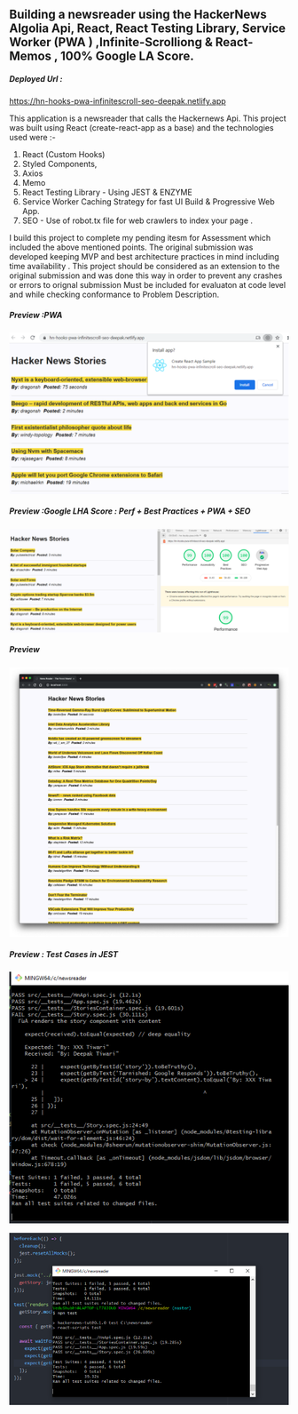 ## Building a newsreader using the HackerNews Algolia Api, React, React Testing Library, Service Worker (PWA ) ,Infinite-Scrolliong & React-Memos , 100% Google LA Score.

##### Deployed Url : 
https://hn-hooks-pwa-infinitescroll-seo-deepak.netlify.app


This application is a newsreader that calls the Hackernews Api. This project was built using React (create-react-app as a base) and the technologies used were :-
1. React (Custom Hooks)
2. Styled Components, 
3. Axios
4. Memo
5. React Testing Library - Using JEST & ENZYME 
6. Service Worker Caching Strategy for fast UI Build & Progressive Web App. 
7. SEO - Use of robot.tx file for web crawlers to index your page .

I build this project to complete my pending itesm for Assessment which included the above mentioned points.
The original submission was developed keeping MVP and best architecture practices in mind including time availability . 
This project should be considered as an extension to the original submission and was done this way in order to prevent any crashes or errors to orignal submission
Must be included for evaluaton at code level and while checking conformance to Problem Description.

##### Preview :PWA
![hacker-news](https://github.com/Deepak003/hnclone-react-hooks-pwa-test/blob/master/pwa-hnclone.png)

##### Preview :Google LHA Score : Perf + Best Practices + PWA + SEO
![hacker-news](https://github.com/Deepak003/hnclone-react-hooks-pwa-test/blob/master/100-Google-LHA-PWA.PNG)

##### Preview
![hacker-news](https://github.com/Deepak003/hnclone-react-hooks-pwa-test/blob/master/newsreader-preview.png)

##### Preview : Test Cases in JEST
![hacker-news](https://github.com/Deepak003/hnclone-react-hooks-pwa-test/blob/master/Failed%20Tests-newsreader.PNG)

![hacker-news](https://github.com/Deepak003/hnclone-react-hooks-pwa-test/blob/master/Passed%20Test-newsreader.PNG)
